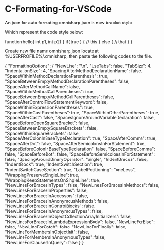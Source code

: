 # C-Formating-for-VSCode
An json for auto formating omnisharp.json in new bracket style

Which represent the code style below:

function hello( int p1, int p2) {
  if( true ) {
    // this
  } else {
    // that
  }
}

Create new file name omnisharp.json locate at %USERPROFILE%/.omnisharp,
then paste the following codes to the file.

{
    "FormattingOptions": {
		"NewLine": "\n",
		"UseTabs": false,
		"TabSize": 4,
		"IndentationSize": 4,
		"SpacingAfterMethodDeclarationName": false,
		"SpaceWithinMethodDeclarationParenthesis": true,
		"SpaceBetweenEmptyMethodDeclarationParentheses": false,
		"SpaceAfterMethodCallName": false,
		"SpaceWithinMethodCallParentheses": true,
		"SpaceBetweenEmptyMethodCallParentheses": false,
		"SpaceAfterControlFlowStatementKeyword": false,
		"SpaceWithinExpressionParentheses": true,
		"SpaceWithinCastParentheses": true,
		"SpaceWithinOtherParentheses": true,
		"SpaceAfterCast": false,
		"SpacesIgnoreAroundVariableDeclaration": false,
		"SpaceBeforeOpenSquareBracket": false,
		"SpaceBetweenEmptySquareBrackets": false,
		"SpaceWithinSquareBrackets": false,
		"SpaceAfterColonInBaseTypeDeclaration": true,
		"SpaceAfterComma": true,
		"SpaceAfterDot": false,
		"SpaceAfterSemicolonsInForStatement": true,
		"SpaceBeforeColonInBaseTypeDeclaration": false,
		"SpaceBeforeComma": false,
		"SpaceBeforeDot": false,
		"SpaceBeforeSemicolonsInForStatement": false,
		"SpacingAroundBinaryOperator": "single",
		"IndentBraces": false,
		"IndentBlock": true,
		"IndentSwitchSection": true,
		"IndentSwitchCaseSection": true,
		"LabelPositioning": "oneLess",
		"WrappingPreserveSingleLine": true,
		"WrappingKeepStatementsOnSingleLine": true,
		"NewLinesForBracesInTypes": false,
		"NewLinesForBracesInMethods": false,
		"NewLinesForBracesInProperties": false,
		"NewLinesForBracesInAccessors": false,
		"NewLinesForBracesInAnonymousMethods": false,
		"NewLinesForBracesInControlBlocks": false,
		"NewLinesForBracesInAnonymousTypes": false,
		"NewLinesForBracesInObjectCollectionArrayInitializers": false,
		"NewLinesForBracesInLambdaExpressionBody": false,
		"NewLineForElse": false,
		"NewLineForCatch": false,
		"NewLineForFinally": false,
		"NewLineForMembersInObjectInit": false,
		"NewLineForMembersInAnonymousTypes": false,
		"NewLineForClausesInQuery": false
    }
}
 
